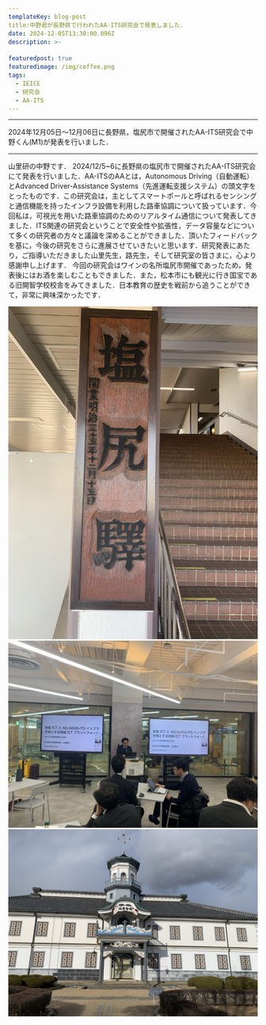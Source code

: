 ```yaml
---
templateKey: blog-post
title:中野君が長野県で行われたAA-ITS研究会で発表しました．
date: 2024-12-05T13:30:00.096Z
description: >-

featuredpost: true
featuredimage: /img/coffee.png
tags:
  - IEICE
  - 研究会
  - AA-ITS
---
```

 
---

2024年12月05日〜12月06日に長野県，塩尻市で開催されたAA-ITS研究会で中野くん(M1)が発表を行いました．

---
 
山里研の中野です．
2024/12/5~6に長野県の塩尻市で開催されたAA-ITS研究会にて発表を行いました．AA-ITSのAAとは，Autonomous Driving（自動運転）とAdvanced Driver-Assistance Systems（先進運転支援システム）の頭文字をとったものです．この研究会は，主としてスマートポールと呼ばれるセンシングと通信機能を持ったインフラ設備を利用した路車協調について扱っています．今回私は，可視光を用いた路車協調のためのリアルタイム通信について発表してきました．ITS関連の研究会ということで安全性や拡張性，データ容量などについて多くの研究者の方々と議論を深めることができました．頂いたフィードバックを基に，今後の研究をさらに進展させていきたいと思います．研究発表にあたり，ご指導いただきました山里先生，路先生，そして研究室の皆さまに，心より感謝申し上げます．
今回の研究会はワインの名所塩尻市開催であったため，発表後にはお酒を楽しむこともできました．また，松本市にも観光に行き国宝である旧開智学校校舎をみてきました．日本教育の歴史を戦前から追うことができて，非常に興味深かったです．

![AAITS2024](./20241205-AAITS-1.jpeg)
![AAITS2024](./20241205-AAITS-2.jpeg)
![AAITS2024](./20241205-AAITS-3.jpeg)
 